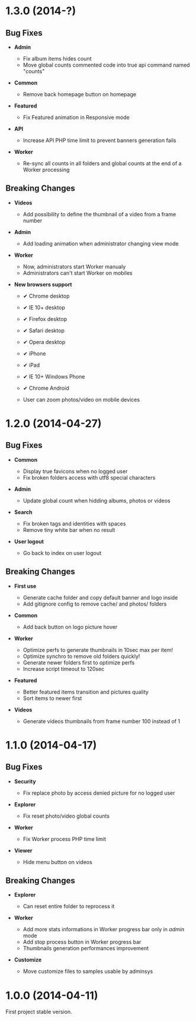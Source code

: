 <a name="1.3.0"></a>
# 1.3.0 (2014-?)

## Bug Fixes

- **Admin**
  - Fix album items hides count
  - Move global counts commented code into true api command named "counts"

- **Common**
  - Remove back homepage button on homepage

- **Featured**
  - Fix Featured animation in Responsive mode

- **API**
  - Increase API PHP time limit to prevent banners generation fails

- **Worker**
  - Re-sync all counts in all folders and global counts at the end of a Worker processing


## Breaking Changes

- **Videos**
  - Add possibility to define the thumbnail of a video from a frame number

- **Admin**
  - Add loading animation when administrator changing view mode

- **Worker**
  - Now, administrators start Worker manualy
  - Administrators can't start Worker on mobiles

- **New browsers support**
  - ✔ Chrome desktop
  - ✔ IE 10+ desktop
  - ✔ Firefox desktop
  - ✔ Safari desktop
  - ✔ Opera desktop

  - ✔ iPhone
  - ✔ iPad
  - ✔ IE 10+ Windows Phone
  - ✔ Chrome Android

  - User can zoom photos/video on mobile devices



<a name="1.2.0"></a>
# 1.2.0 (2014-04-27)

## Bug Fixes

- **Common**
  - Display true favicons when no logged user
  - Fix broken folders access with utf8 special characters

- **Admin**
  - Update global count when hidding albums, photos or videos

- **Search**
  - Fix broken tags and identities with spaces
  - Remove tiny white bar when no result

- **User logout**
  - Go back to index on user logout

## Breaking Changes

- **First use**
  - Generate cache folder and copy default banner and logo inside
  - Add gitignore config to remove cache/ and photos/ folders

- **Common**
  - Add back button on logo picture hover

- **Worker**
  - Optimize perfs to generate thumbnails in 10sec max per item!
  - Optimize synchro to remove old folders quickly!
  - Generate newer folders first to optimize perfs
  - Increase script timeout to 120sec

- **Featured**
  - Better featured items transition and pictures quality
  - Sort items to newer first

- **Videos**
  - Generate videos thumbnails from frame number 100 instead of 1

<a name="1.1.0"></a>
# 1.1.0 (2014-04-17)


## Bug Fixes

- **Security**
  - Fix replace photo by access denied picture for no logged user

- **Explorer**
  - Fix reset photo/video global counts

- **Worker**
  - Fix Worker process PHP time limit

- **Viewer**
  - Hide menu button on videos


## Breaking Changes

- **Explorer**
  - Can reset entire folder to reprocess it

- **Worker**
  - Add more stats informations in Worker progress bar only in _admin_ mode
  - Add stop process button in Worker progress bar
  - Thumbnails generation performances improvement

- **Customize**
  - Move customize files to samples usable by adminsys

<a name="1.0.0"></a>
# 1.0.0 (2014-04-11)

First project stable version.